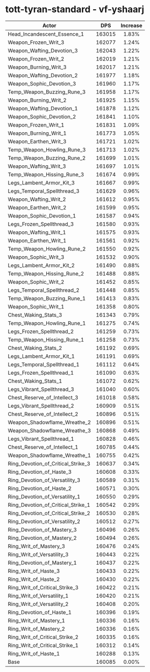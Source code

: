 # tott-tyran-standard - vf-yshaarj
| Actor | DPS | Increase |
|---|:---:|:---:|
|Head_Incandescent_Essence_1|163015|1.83%|
|Weapon_Frozen_Writ_3|162077|1.24%|
|Weapon_Wafting_Devotion_3|162043|1.22%|
|Weapon_Frozen_Writ_2|162019|1.21%|
|Weapon_Burning_Writ_3|162017|1.21%|
|Weapon_Wafting_Devotion_2|161977|1.18%|
|Weapon_Sophic_Devotion_3|161960|1.17%|
|Temp_Weapon_Buzzing_Rune_3|161958|1.17%|
|Weapon_Burning_Writ_2|161925|1.15%|
|Weapon_Wafting_Devotion_1|161878|1.12%|
|Weapon_Sophic_Devotion_2|161841|1.10%|
|Weapon_Frozen_Writ_1|161831|1.09%|
|Weapon_Burning_Writ_1|161773|1.05%|
|Weapon_Earthen_Writ_3|161721|1.02%|
|Temp_Weapon_Howling_Rune_3|161713|1.02%|
|Temp_Weapon_Buzzing_Rune_2|161699|1.01%|
|Weapon_Wafting_Writ_3|161697|1.01%|
|Temp_Weapon_Hissing_Rune_3|161674|0.99%|
|Legs_Lambent_Armor_Kit_3|161667|0.99%|
|Legs_Temporal_Spellthread_3|161629|0.96%|
|Weapon_Wafting_Writ_2|161612|0.95%|
|Weapon_Earthen_Writ_2|161599|0.95%|
|Weapon_Sophic_Devotion_1|161587|0.94%|
|Legs_Frozen_Spellthread_3|161580|0.93%|
|Weapon_Wafting_Writ_1|161575|0.93%|
|Weapon_Earthen_Writ_1|161561|0.92%|
|Temp_Weapon_Howling_Rune_2|161550|0.92%|
|Weapon_Sophic_Writ_3|161532|0.90%|
|Legs_Lambent_Armor_Kit_2|161490|0.88%|
|Temp_Weapon_Hissing_Rune_2|161488|0.88%|
|Weapon_Sophic_Writ_2|161452|0.85%|
|Legs_Temporal_Spellthread_2|161448|0.85%|
|Temp_Weapon_Buzzing_Rune_1|161413|0.83%|
|Weapon_Sophic_Writ_1|161358|0.80%|
|Chest_Waking_Stats_3|161343|0.79%|
|Temp_Weapon_Howling_Rune_1|161275|0.74%|
|Legs_Frozen_Spellthread_2|161259|0.73%|
|Temp_Weapon_Hissing_Rune_1|161258|0.73%|
|Chest_Waking_Stats_2|161192|0.69%|
|Legs_Lambent_Armor_Kit_1|161191|0.69%|
|Legs_Temporal_Spellthread_1|161112|0.64%|
|Legs_Frozen_Spellthread_1|161090|0.63%|
|Chest_Waking_Stats_1|161072|0.62%|
|Legs_Vibrant_Spellthread_3|161040|0.60%|
|Chest_Reserve_of_Intellect_3|161018|0.58%|
|Legs_Vibrant_Spellthread_2|160909|0.51%|
|Chest_Reserve_of_Intellect_2|160896|0.51%|
|Weapon_Shadowflame_Wreathe_2|160896|0.51%|
|Weapon_Shadowflame_Wreathe_3|160868|0.49%|
|Legs_Vibrant_Spellthread_1|160828|0.46%|
|Chest_Reserve_of_Intellect_1|160785|0.44%|
|Weapon_Shadowflame_Wreathe_1|160755|0.42%|
|Ring_Devotion_of_Critical_Strike_3|160637|0.34%|
|Ring_Devotion_of_Haste_3|160608|0.33%|
|Ring_Devotion_of_Versatility_3|160589|0.31%|
|Ring_Devotion_of_Haste_2|160571|0.30%|
|Ring_Devotion_of_Versatility_1|160550|0.29%|
|Ring_Devotion_of_Critical_Strike_1|160542|0.29%|
|Ring_Devotion_of_Critical_Strike_2|160530|0.28%|
|Ring_Devotion_of_Versatility_2|160512|0.27%|
|Ring_Devotion_of_Mastery_3|160496|0.26%|
|Ring_Devotion_of_Mastery_2|160494|0.26%|
|Ring_Writ_of_Mastery_3|160476|0.24%|
|Ring_Writ_of_Versatility_3|160443|0.22%|
|Ring_Devotion_of_Mastery_1|160437|0.22%|
|Ring_Writ_of_Haste_3|160433|0.22%|
|Ring_Writ_of_Haste_2|160430|0.22%|
|Ring_Writ_of_Critical_Strike_3|160422|0.21%|
|Ring_Writ_of_Versatility_1|160420|0.21%|
|Ring_Writ_of_Versatility_2|160408|0.20%|
|Ring_Devotion_of_Haste_1|160396|0.19%|
|Ring_Writ_of_Mastery_1|160336|0.16%|
|Ring_Writ_of_Mastery_2|160336|0.16%|
|Ring_Writ_of_Critical_Strike_2|160335|0.16%|
|Ring_Writ_of_Critical_Strike_1|160312|0.14%|
|Ring_Writ_of_Haste_1|160288|0.13%|
|Base|160085|0.00%|
